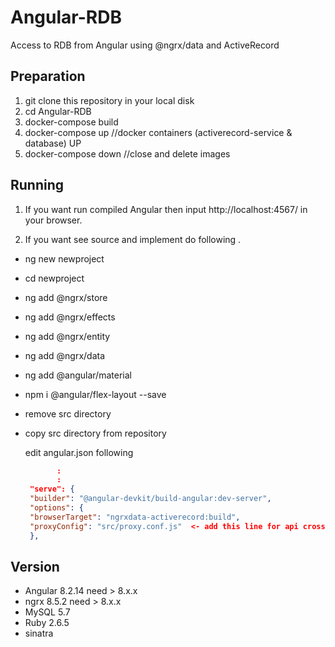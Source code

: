 # Angular-RDB
Access to RDB from Angular using @ngrx/data and ActiveRecord

## Preparation
1. git clone this repository in your local disk
2. cd Angular-RDB
3. docker-compose build
4. docker-compose up     //docker containers (activerecord-service & database) UP
5. docker-compose down   //close and delete images


## Running
1. If you want run compiled Angular then input http://localhost:4567/ in your browser.
   

2. If you want see source and implement do following .
- ng new newproject
- cd newproject
- ng add @ngrx/store
- ng add @ngrx/effects
- ng add @ngrx/entity
- ng add @ngrx/data
- ng add @angular/material
- npm i @angular/flex-layout --save

- remove src directory
- copy src directory from repository

   edit angular.json following
   ```javascript:angular.json
          :
          :
    "serve": {
    "builder": "@angular-devkit/build-angular:dev-server",
    "options": {
    "browserTarget": "ngrxdata-activerecord:build",
    "proxyConfig": "src/proxy.conf.js"  <- add this line for api cross
    },
    ```

## Version
- Angular  8.2.14 need > 8.x.x
- ngrx  8.5.2  need > 8.x.x
- MySQL 5.7
- Ruby 2.6.5
- sinatra
